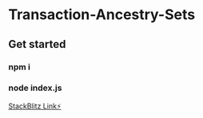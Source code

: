 # Transaction-Ancestry-Sets

## Get started

### npm i

### node index.js

[StackBlitz Link⚡️](https://stackblitz.com/edit/node-nh5akd)
